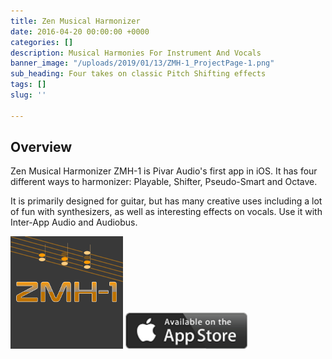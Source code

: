 ```yaml
---
title: Zen Musical Harmonizer
date: 2016-04-20 00:00:00 +0000
categories: []
description: Musical Harmonies For Instrument And Vocals
banner_image: "/uploads/2019/01/13/ZMH-1_ProjectPage-1.png"
sub_heading: Four takes on classic Pitch Shifting effects
tags: []
slug: ''

---
```

## Overview

Zen Musical Harmonizer ZMH-1 is Pivar Audio's first app in iOS. It has four different ways to harmonizer: Playable, Shifter, Pseudo-Smart and Octave.

It is primarily designed for guitar, but has many creative uses including a lot of fun with synthesizers, as well as interesting effects on vocals. Use it with Inter-App Audio and Audiobus.

![](/uploads/2019/01/13/ZMH-Icon_180x180.png)          ![](/uploads/2019/01/14/Available_on_the_App_Store_(black).png)